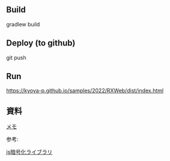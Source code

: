 
## Build
gradlew build

## Deploy (to github)
git push

## Run
https://kyoya-p.github.io/samples/2022/RXWeb/dist/index.html


## 資料

[メモ](https://qiita.com/shokkaa/items/36ba300bb51705b4b28b)

参考:

[js暗号化ライブラリ](https://github.com/brix/crypto-js)
